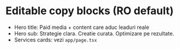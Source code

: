 # Editable copy blocks (RO default)

- Hero title: Paid media + content care aduc leaduri reale
- Hero sub: Strategie clara. Creatie curata. Optimizare pe rezultate.
- Services cards: vezi `app/page.tsx`

